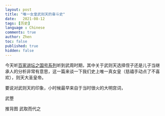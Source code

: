 ```yaml
---
layout: post
title: "唯一女皇武则天的奋斗史"
date:   2021-08-12
tags: [历史]
language : Chinese
comments: true
author: Zhen
toc: false
published: true
hidden: false
---
```

今天听[百家讲坛之国号系列](https://youtu.be/X079R_yyd1A)听到武周时期，其中关于武则天选择侄子还是儿子当继承人的分析非常有意思，这一篇来谈一下我们史上唯一真女皇（慈禧手动点了不喜欢），则天大圣皇帝。

要说对武则天的印象，小时候最早来自于当时很火的大明宫词，

武瞾

推背图
武取而代之

<!--stackedit_data:
eyJoaXN0b3J5IjpbLTM4NjAyMzQ0XX0=
-->